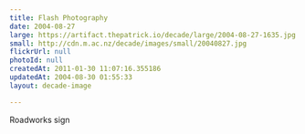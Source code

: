 ```yaml
---
title: Flash Photography
date: 2004-08-27
large: https://artifact.thepatrick.io/decade/large/2004-08-27-1635.jpg
small: http://cdn.m.ac.nz/decade/images/small/20040827.jpg
flickrUrl: null
photoId: null
createdAt: 2011-01-30 11:07:16.355186
updatedAt: 2004-08-30 01:55:33
layout: decade-image

---
```

Roadworks sign
